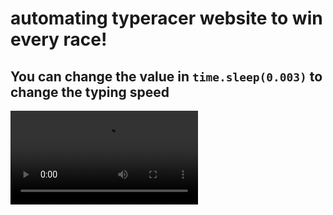 # automating typeracer website to win every race!
## You can change the value in `time.sleep(0.003)` to change the typing speed


![Demo](https://media.giphy.com/media/y2GURBH2opV2Fi5E2C/source.mp4)

